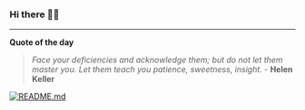 ### Hi there 👋🏻


---

**Quote of the day**

> *Face your deficiencies and acknowledge them; but do not let them master you. Let them teach you patience, sweetness, insight.* - **Helen Keller** 

[![README.md](https://github.com/marcolovazzano/marcolovazzano/actions/workflows/readme.yml/badge.svg?branch=main)](https://github.com/marcolovazzano/marcolovazzano/actions/workflows/readme.yml)
